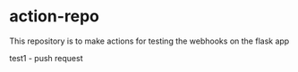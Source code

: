 # action-repo

This repository is to make actions for testing the webhooks on the flask app

test1 - push request


